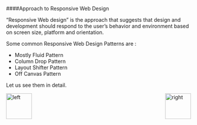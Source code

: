 ####Approach to Responsive Web Design

“Responsive Web design” is the approach that suggests that design and development should respond to the user’s behavior and environment based on screen size, platform and orientation.

Some common Responsive Web Design Patterns are :

+ Mostly Fluid Pattern
+ Column Drop Pattern
+ Layout Shifter Pattern
+ Off Canvas Pattern

Let us see them in detail.

[<img align="left" alt="left" src="https://cloud.githubusercontent.com/assets/14101008/11165526/091b197c-8acf-11e5-8ac1-3a1e5042ed78.png" width="70" height="70"></img>](https://github.com/vaishnaviviswanathan/CSCI_5828_RESPONSIVE-WEB-DESIGN/blob/master/Afthist.md)
[<img align="right" alt="right" src="https://cloud.githubusercontent.com/assets/14101008/11165527/0a4289a2-8acf-11e5-8378-c5e3a55ab4dc.png" width="70" height="70"></img>](https://github.com/vaishnaviviswanathan/CSCI_5828_RESPONSIVE-WEB-DESIGN/blob/master/pattern4.md)


